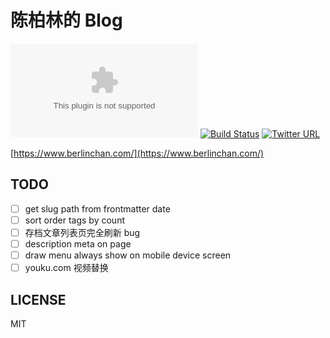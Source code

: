 # 陈柏林的 Blog
![Website](https://img.shields.io/website/https/www.berlinchan.com)
[![Build Status](https://travis-ci.com/BerlinChan/blog.svg?branch=master)](https://travis-ci.com/BerlinChan/blog)
[![Twitter URL](https://img.shields.io/twitter/url/https/BerlinChanCom?style=social)](https://twitter.com/BerlinChanCom)

[https://www.berlinchan.com/](https://www.berlinchan.com/)

## TODO
- [ ] get slug path from frontmatter date
- [ ] sort order tags by count
- [ ] 存档文章列表页完全刷新 bug
- [ ] description meta on page
- [ ] draw menu always show on mobile device screen
- [ ] youku.com 视频替换

## LICENSE
MIT

